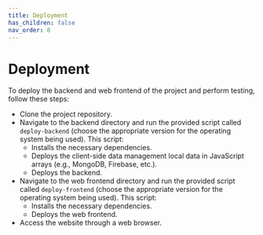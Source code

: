 ```yaml
---
title: Deployment
has_children: false
nav_order: 8
---
```


# Deployment

To deploy the backend and web frontend of the project and perform testing, follow these steps:

- Clone the project repository.
- Navigate to the backend directory and run the provided script called `deploy-backend` (choose the appropriate version for the operating system being used). This script:
    - Installs the necessary dependencies.
    - Deploys the client-side data management local data in JavaScript arrays (e.g., MongoDB, Firebase, etc.).
    - Deploys the backend.
- Navigate to the web frontend directory and run the provided script called `deploy-frontend` (choose the appropriate version for the operating system being used). This script:
    - Installs the necessary dependencies.
    - Deploys the web frontend.
- Access the website through a web browser.

